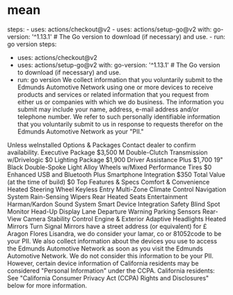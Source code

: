 # mean
steps: - uses: actions/checkout@v2 - uses: actions/setup-go@v2   with:     go-version: '^1.13.1' # The Go version to download (if necessary) and use. - run: go version
steps:
- uses: actions/checkout@v2
- uses: actions/setup-go@v2
  with:
    go-version: '^1.13.1' # The Go version to download (if necessary) and use.
- run: go version
We collect information that you voluntarily submit to the Edmunds Automotive Network using one or more devices to receive products and services or related information that you request from either us or companies with which we do business. The information you submit may include your name, address, e-mail address and/or telephone number. We refer to such personally identifiable information that you voluntarily submit to us in response to requests therefor on the Edmunds Automotive Network as your "PII."

Unless weInstalled Options & Packages
Contact dealer to confirm availability.
Executive Package
$3,500
M Double-Clutch Transmission w/Drivelogic
$0
Lighting Package
$1,900
Driver Assistance Plus
$1,700
19" Black Double-Spoke Light Alloy Wheels w/Mixed Performance Tires
$0
Enhanced USB and Bluetooth Plus Smartphone Integration
$350
Total Value (at the time of build)
$0
Top Features & Specs
Comfort & Convenience
Heated Steering Wheel
Keyless Entry
Multi-Zone Climate Control
Navigation System
Rain-Sensing Wipers
Rear Heated Seats
Entertainment
Harman/Kardon Sound System
Smart Device Integration
Safety
Blind Spot Monitor
Head-Up Display
Lane Departure Warning
Parking Sensors
Rear-View Camera
Stability Control
Engine & Exterior
Adaptive Headlights
Heated Mirrors
Turn Signal Mirrors
 have a street address (or equivalent) for £ Aragon Flores Lisandra, we do consider your lamar, co or 81052code to be your PII. We also collect information about the devices you use to access the Edmunds Automotive Network as soon as you visit the Edmunds Automotive Network. We do not consider this information to be your PII. However, certain device information of California residents may be considered "Personal Information" under the CCPA. California residents: See "California Consumer Privacy Act (CCPA) Rights and Disclosures" below for more information.
